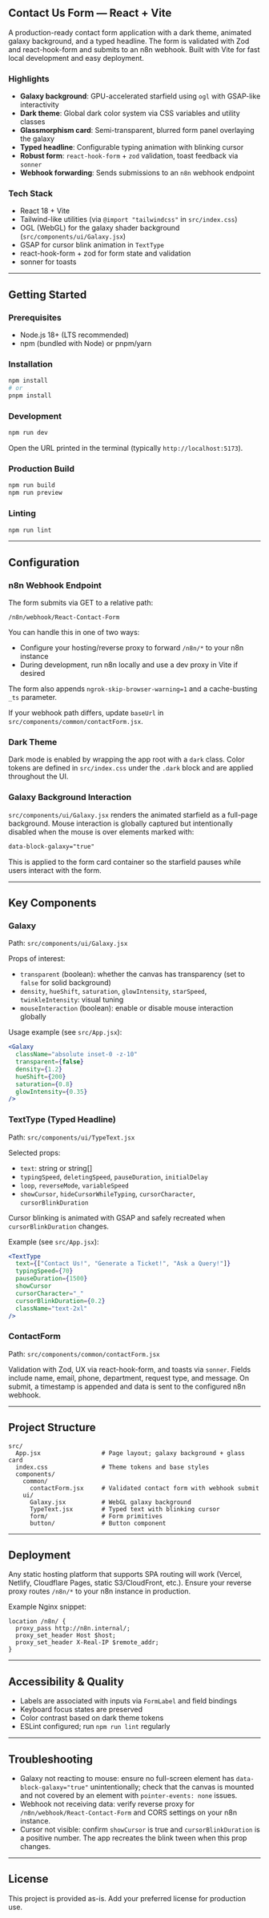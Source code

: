## Contact Us Form — React + Vite

A production-ready contact form application with a dark theme, animated galaxy background, and a typed headline. The form is validated with Zod and react-hook-form and submits to an n8n webhook. Built with Vite for fast local development and easy deployment.

### Highlights

- **Galaxy background**: GPU-accelerated starfield using `ogl` with GSAP-like interactivity
- **Dark theme**: Global dark color system via CSS variables and utility classes
- **Glassmorphism card**: Semi-transparent, blurred form panel overlaying the galaxy
- **Typed headline**: Configurable typing animation with blinking cursor
- **Robust form**: `react-hook-form` + `zod` validation, toast feedback via `sonner`
- **Webhook forwarding**: Sends submissions to an `n8n` webhook endpoint

### Tech Stack

- React 18 + Vite
- Tailwind-like utilities (via `@import "tailwindcss"` in `src/index.css`)
- OGL (WebGL) for the galaxy shader background (`src/components/ui/Galaxy.jsx`)
- GSAP for cursor blink animation in `TextType`
- react-hook-form + zod for form state and validation
- sonner for toasts

---

## Getting Started

### Prerequisites

- Node.js 18+ (LTS recommended)
- npm (bundled with Node) or pnpm/yarn

### Installation

```bash
npm install
# or
pnpm install
```

### Development

```bash
npm run dev
```

Open the URL printed in the terminal (typically `http://localhost:5173`).

### Production Build

```bash
npm run build
npm run preview
```

### Linting

```bash
npm run lint
```

---

## Configuration

### n8n Webhook Endpoint

The form submits via GET to a relative path:

`/n8n/webhook/React-Contact-Form`

You can handle this in one of two ways:

- Configure your hosting/reverse proxy to forward `/n8n/*` to your n8n instance
- During development, run n8n locally and use a dev proxy in Vite if desired

The form also appends `ngrok-skip-browser-warning=1` and a cache-busting `_ts` parameter.

If your webhook path differs, update `baseUrl` in `src/components/common/contactForm.jsx`.

### Dark Theme

Dark mode is enabled by wrapping the app root with a `dark` class. Color tokens are defined in `src/index.css` under the `.dark` block and are applied throughout the UI.

### Galaxy Background Interaction

`src/components/ui/Galaxy.jsx` renders the animated starfield as a full-page background. Mouse interaction is globally captured but intentionally disabled when the mouse is over elements marked with:

```html
data-block-galaxy="true"
```

This is applied to the form card container so the starfield pauses while users interact with the form.

---

## Key Components

### Galaxy

Path: `src/components/ui/Galaxy.jsx`

Props of interest:

- `transparent` (boolean): whether the canvas has transparency (set to `false` for solid background)
- `density`, `hueShift`, `saturation`, `glowIntensity`, `starSpeed`, `twinkleIntensity`: visual tuning
- `mouseInteraction` (boolean): enable or disable mouse interaction globally

Usage example (see `src/App.jsx`):

```jsx
<Galaxy
  className="absolute inset-0 -z-10"
  transparent={false}
  density={1.2}
  hueShift={200}
  saturation={0.8}
  glowIntensity={0.35}
/>
```

### TextType (Typed Headline)

Path: `src/components/ui/TypeText.jsx`

Selected props:

- `text`: string or string[]
- `typingSpeed`, `deletingSpeed`, `pauseDuration`, `initialDelay`
- `loop`, `reverseMode`, `variableSpeed`
- `showCursor`, `hideCursorWhileTyping`, `cursorCharacter`, `cursorBlinkDuration`

Cursor blinking is animated with GSAP and safely recreated when `cursorBlinkDuration` changes.

Example (see `src/App.jsx`):

```jsx
<TextType
  text={["Contact Us!", "Generate a Ticket!", "Ask a Query!"]}
  typingSpeed={70}
  pauseDuration={1500}
  showCursor
  cursorCharacter="_"
  cursorBlinkDuration={0.2}
  className="text-2xl"
/>
```

### ContactForm

Path: `src/components/common/contactForm.jsx`

Validation with Zod, UX via react-hook-form, and toasts via `sonner`. Fields include name, email, phone, department, request type, and message. On submit, a timestamp is appended and data is sent to the configured n8n webhook.

---

## Project Structure

```
src/
  App.jsx                 # Page layout; galaxy background + glass card
  index.css               # Theme tokens and base styles
  components/
    common/
      contactForm.jsx     # Validated contact form with webhook submit
    ui/
      Galaxy.jsx          # WebGL galaxy background
      TypeText.jsx        # Typed text with blinking cursor
      form/               # Form primitives
      button/             # Button component
```

---

## Deployment

Any static hosting platform that supports SPA routing will work (Vercel, Netlify, Cloudflare Pages, static S3/CloudFront, etc.). Ensure your reverse proxy routes `/n8n/*` to your n8n instance in production.

Example Nginx snippet:

```nginx
location /n8n/ {
  proxy_pass http://n8n.internal/;
  proxy_set_header Host $host;
  proxy_set_header X-Real-IP $remote_addr;
}
```

---

## Accessibility & Quality

- Labels are associated with inputs via `FormLabel` and field bindings
- Keyboard focus states are preserved
- Color contrast based on dark theme tokens
- ESLint configured; run `npm run lint` regularly

---

## Troubleshooting

- Galaxy not reacting to mouse: ensure no full-screen element has `data-block-galaxy="true"` unintentionally; check that the canvas is mounted and not covered by an element with `pointer-events: none` issues.
- Webhook not receiving data: verify reverse proxy for `/n8n/webhook/React-Contact-Form` and CORS settings on your n8n instance.
- Cursor not visible: confirm `showCursor` is true and `cursorBlinkDuration` is a positive number. The app recreates the blink tween when this prop changes.

---

## License

This project is provided as-is. Add your preferred license for production use.
